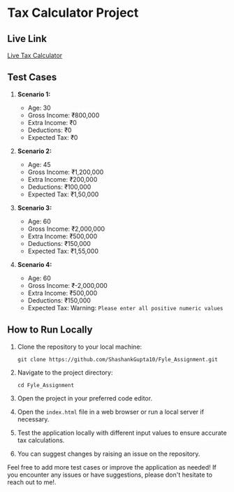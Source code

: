 # Tax Calculator Project


## Live Link
[Live Tax Calculator](https://fyle-assignment-shashank.vercel.app/)

## Test Cases
1. **Scenario 1:**
   - Age: 30
   - Gross Income: ₹800,000
   - Extra Income: ₹0
   - Deductions: ₹0
   - Expected Tax: ₹0

2. **Scenario 2:**
   - Age: 45
   - Gross Income: ₹1,200,000
   - Extra Income: ₹200,000
   - Deductions: ₹100,000
   - Expected Tax: ₹1,50,000

3. **Scenario 3:**
   - Age: 60
   - Gross Income: ₹2,000,000
   - Extra Income: ₹500,000
   - Deductions: ₹150,000
   - Expected Tax: ₹1,55,000

4. **Scenario 4:**
   - Age: 60
   - Gross Income: ₹-2,000,000
   - Extra Income: ₹500,000
   - Deductions: ₹150,000
   - Expected Tax: Warning: `Please enter all positive numeric values`


## How to Run Locally
1. Clone the repository to your local machine:
   ```
   git clone https://github.com/ShashankGupta10/Fyle_Assignment.git
   ```

2. Navigate to the project directory:
   ```
   cd Fyle_Assignment
   ```

3. Open the project in your preferred code editor.
4. Open the `index.html` file in a web browser or run a local server if necessary.
5. Test the application locally with different input values to ensure accurate tax calculations.
6. You can suggest changes by raising an issue on the repository.

Feel free to add more test cases or improve the application as needed! If you encounter any issues or have suggestions, please don't hesitate to reach out to me!.
